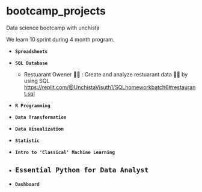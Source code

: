 # bootcamp_projects

Data science bootcamp with unchista

We learn 10 sprint during 4 month program.

- **`Spreadsheets`**


- **`SQL Database`** 
     - Restuarant Owener 🍕🥩 : Create and analyze restuarant data 🍕🍝 by using SQL     
       https://replit.com/@UnchistaVisuth1/SQLhomeworkbatch6#restaurant.sql
       
- **`R Programming`**


- **`Data Transformation`**


- **`Data Visualization`**


- **`Statistic`**


- **`Intro to 'Classical' Machine Learning`**


- **`Essential Python for Data Analyst`**
     - 

- **`Dashboard`**

